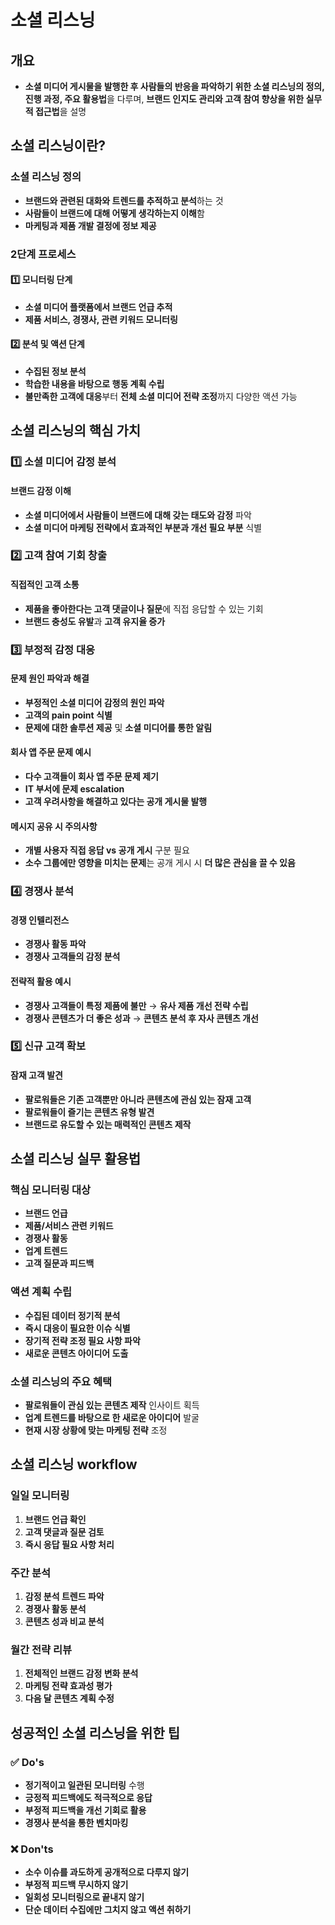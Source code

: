 # 소셜 리스닝

## 개요
- **소셜 미디어 게시물을 발행한 후 사람들의 반응을 파악하기 위한 소셜 리스닝의 정의, 진행 과정, 주요 활용법**을 다루며, **브랜드 인지도 관리와 고객 참여 향상을 위한 실무적 접근법**을 설명

## 소셜 리스닝이란?

### 소셜 리스닝 정의
- **브랜드와 관련된 대화와 트렌드를 추적하고 분석**하는 것
- **사람들이 브랜드에 대해 어떻게 생각하는지 이해**함
- **마케팅과 제품 개발 결정에 정보 제공**

### 2단계 프로세스

#### 1️⃣ 모니터링 단계
- **소셜 미디어 플랫폼에서 브랜드 언급 추적**
- **제품 서비스, 경쟁사, 관련 키워드 모니터링**

#### 2️⃣ 분석 및 액션 단계
- **수집된 정보 분석**
- **학습한 내용을 바탕으로 행동 계획 수립**
- **불만족한 고객에 대응**부터 **전체 소셜 미디어 전략 조정**까지 다양한 액션 가능

## 소셜 리스닝의 핵심 가치

### 1️⃣ 소셜 미디어 감정 분석

#### 브랜드 감정 이해
- **소셜 미디어에서 사람들이 브랜드에 대해 갖는 태도와 감정** 파악
- **소셜 미디어 마케팅 전략에서 효과적인 부분과 개선 필요 부분** 식별

### 2️⃣ 고객 참여 기회 창출

#### 직접적인 고객 소통
- **제품을 좋아한다는 고객 댓글이나 질문**에 직접 응답할 수 있는 기회
- **브랜드 충성도 유발**과 **고객 유지율 증가**

### 3️⃣ 부정적 감정 대응

#### 문제 원인 파악과 해결
- **부정적인 소셜 미디어 감정의 원인 파악**
- **고객의 pain point 식별**
- **문제에 대한 솔루션 제공** 및 **소셜 미디어를 통한 알림**

#### 회사 앱 주문 문제 예시
- **다수 고객들이 회사 앱 주문 문제 제기**
- **IT 부서에 문제 escalation**
- **고객 우려사항을 해결하고 있다는 공개 게시물 발행**

#### 메시지 공유 시 주의사항
- **개별 사용자 직접 응답 vs 공개 게시** 구분 필요
- **소수 그룹에만 영향을 미치는 문제**는 공개 게시 시 **더 많은 관심을 끌 수 있음**

### 4️⃣ 경쟁사 분석

#### 경쟁 인텔리전스
- **경쟁사 활동 파악**
- **경쟁사 고객들의 감정 분석**

#### 전략적 활용 예시
- **경쟁사 고객들이 특정 제품에 불만** → **유사 제품 개선 전략 수립**
- **경쟁사 콘텐츠가 더 좋은 성과** → **콘텐츠 분석 후 자사 콘텐츠 개선**

### 5️⃣ 신규 고객 확보

#### 잠재 고객 발견
- **팔로워들은 기존 고객뿐만 아니라 콘텐츠에 관심 있는 잠재 고객**
- **팔로워들이 즐기는 콘텐츠 유형 발견**
- **브랜드로 유도할 수 있는 매력적인 콘텐츠 제작**

## 소셜 리스닝 실무 활용법

### 핵심 모니터링 대상
- **브랜드 언급**
- **제품/서비스 관련 키워드**
- **경쟁사 활동**
- **업계 트렌드**
- **고객 질문과 피드백**

### 액션 계획 수립
- **수집된 데이터 정기적 분석**
- **즉시 대응이 필요한 이슈 식별**
- **장기적 전략 조정 필요 사항 파악**
- **새로운 콘텐츠 아이디어 도출**

### 소셜 리스닝의 주요 혜택
- **팔로워들이 관심 있는 콘텐츠 제작** 인사이트 획득
- **업계 트렌드를 바탕으로 한 새로운 아이디어** 발굴
- **현재 시장 상황에 맞는 마케팅 전략** 조정

## 소셜 리스닝 workflow

### 일일 모니터링
1. **브랜드 언급 확인**
2. **고객 댓글과 질문 검토**
3. **즉시 응답 필요 사항 처리**

### 주간 분석
1. **감정 분석 트렌드 파악**
2. **경쟁사 활동 분석**
3. **콘텐츠 성과 비교 분석**

### 월간 전략 리뷰
1. **전체적인 브랜드 감정 변화 분석**
2. **마케팅 전략 효과성 평가**
3. **다음 달 콘텐츠 계획 수정**

## 성공적인 소셜 리스닝을 위한 팁

### ✅ Do's
- **정기적이고 일관된 모니터링** 수행
- **긍정적 피드백에도 적극적으로 응답**
- **부정적 피드백을 개선 기회로 활용**
- **경쟁사 분석을 통한 벤치마킹**

### ❌ Don'ts
- **소수 이슈를 과도하게 공개적으로 다루지 않기**
- **부정적 피드백 무시하지 않기**
- **일회성 모니터링으로 끝내지 않기**
- **단순 데이터 수집에만 그치지 않고 액션 취하기**
